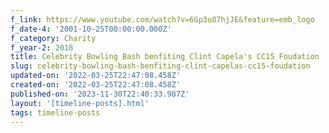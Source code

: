 ```yaml
---
f_link: https://www.youtube.com/watch?v=6Gp3u87hjJE&feature=emb_logo
f_date-4: '2001-10-25T00:00:00.000Z'
f_category: Charity
f_year-2: 2018
title: Celebrity Bowling Bash benfiting Clint Capela's CC15 Foudation
slug: celebrity-bowling-bash-benfiting-clint-capelas-cc15-foudation
updated-on: '2022-03-25T22:47:08.458Z'
created-on: '2022-03-25T22:47:08.458Z'
published-on: '2023-11-30T22:40:33.987Z'
layout: '[timeline-posts].html'
tags: timeline-posts
---
```



